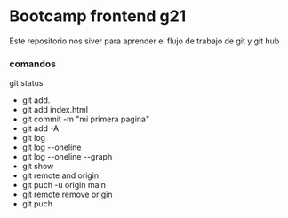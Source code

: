 # Bootcamp frontend g21
Este repositorio nos siver para aprender el flujo de trabajo de git y git hub

### comandos
git status
* git add.
* git add index.html
* git commit -m "mi primera pagina"
* git add -A
* git log
* git log --oneline
* git log --oneline --graph
* git show
* git remote and origin
* git puch -u origin main
* git remote remove origin
* git puch
